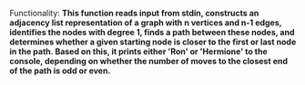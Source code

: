 Functionality: **This function reads input from stdin, constructs an adjacency list representation of a graph with n vertices and n-1 edges, identifies the nodes with degree 1, finds a path between these nodes, and determines whether a given starting node is closer to the first or last node in the path. Based on this, it prints either 'Ron' or 'Hermione' to the console, depending on whether the number of moves to the closest end of the path is odd or even.**